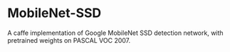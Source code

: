 # MobileNet-SSD
A caffe implementation of Google MobileNet SSD detection network, with pretrained weights on PASCAL VOC 2007.
